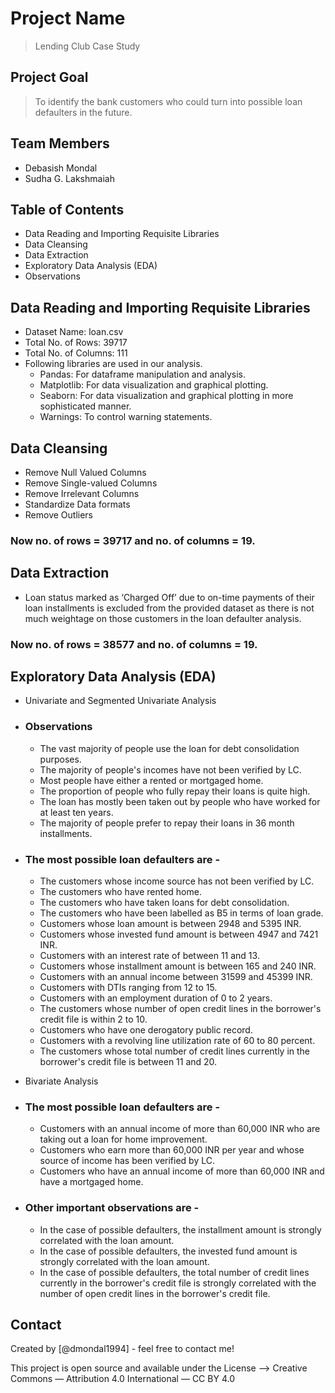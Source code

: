 # Project Name
> Lending Club Case Study

<!-- You don't have to answer all the questions - just the ones relevant to your project. -->

## Project Goal
> To identify the bank customers who could turn into possible loan defaulters in the future.

<!-- You don't have to answer all the questions - just the ones relevant to your project. -->

## Team Members
- Debasish Mondal
- Sudha G. Lakshmaiah

<!-- You don't have to answer all the questions - just the ones relevant to your project. -->

## Table of Contents
* Data Reading and Importing Requisite Libraries
* Data Cleansing
* Data Extraction
* Exploratory Data Analysis (EDA)
* Observations

<!-- You can include any other section that is pertinent to your problem -->

## Data Reading and Importing Requisite Libraries
- Dataset Name: loan.csv
- Total No. of Rows: 39717
- Total No. of Columns: 111
- Following libraries are used in our analysis.
  - Pandas: For dataframe manipulation and analysis.
  - Matplotlib: For data visualization and graphical plotting.
  - Seaborn: For data visualization and graphical plotting in more sophisticated manner.
  - Warnings: To control warning statements.

<!-- You don't have to answer all the questions - just the ones relevant to your project. -->

## Data Cleansing
- Remove Null Valued Columns
- Remove Single-valued Columns
- Remove Irrelevant Columns
- Standardize Data formats
- Remove Outliers
### Now no. of rows = 39717 and no. of columns = 19.

<!-- You don't have to answer all the questions - just the ones relevant to your project. -->

## Data Extraction
- Loan status marked as ‘Charged Off’ due to on-time payments of their loan installments is excluded from the provided dataset as there is not much weightage on those customers in the loan defaulter analysis.

### Now no. of rows = 38577 and no. of columns = 19.

<!-- You don't have to answer all the questions - just the ones relevant to your project. -->

## Exploratory Data Analysis (EDA)
- Univariate and Segmented Univariate Analysis
- ### Observations
  - The vast majority of people use the loan for debt consolidation purposes.
  - The majority of people's incomes have not been verified by LC.
  - Most people have either a rented or mortgaged home.
  - The proportion of people who fully repay their loans is quite high.
  - The loan has mostly been taken out by people who have worked for at least ten years.
  - The majority of people prefer to repay their loans in 36 month installments.
  
- ### The most possible loan defaulters are -
  - The customers whose income source has not been verified by LC.
  - The customers who have rented home.
  - The customers who have taken loans for debt consolidation.
  - The customers who have been labelled as B5 in terms of loan grade.
  - Customers whose loan amount is between 2948 and 5395 INR.
  - Customers whose invested fund amount is between 4947 and 7421 INR.
  - Customers with an interest rate of between 11 and 13.
  - Customers whose installment amount is between 165 and 240 INR.
  - Customers with an annual income between 31599 and 45399 INR.
  - Customers with DTIs ranging from 12 to 15.
  - Customers with an employment duration of 0 to 2 years.
  - The customers whose number of open credit lines in the borrower's credit file is within 2 to 10.
  - Customers who have one derogatory public record.
  - Customers with a revolving line utilization rate of 60 to 80 percent.
  - The customers whose total number of credit lines currently in the borrower's credit file is between 11 and 20.

- Bivariate Analysis
- ### The most possible loan defaulters are -
  - Customers with an annual income of more than 60,000 INR who are taking out a loan for home improvement.
  - Customers who earn more than 60,000 INR per year and whose source of income has been verified by LC.
  - Customers who have an annual income of more than 60,000 INR and have a mortgaged home.
  
- ### Other important observations are -
  - In the case of possible defaulters, the installment amount is strongly correlated with the loan amount.
  - In the case of possible defaulters, the invested fund amount is strongly correlated with the loan amount.
  - In the case of possible defaulters, the total number of credit lines currently in the borrower's credit file is strongly correlated with the number of open credit lines in the borrower's credit file.
<!-- You don't have to answer all the questions - just the ones relevant to your project. -->

## Contact
Created by [@dmondal1994] - feel free to contact me!

This project is open source and available under the License --> Creative Commons — Attribution 4.0 International — CC BY 4.0


<!-- Optional -->
<!-- ## License --> 


<!-- You don't have to include all sections - just the one's relevant to your project -->
